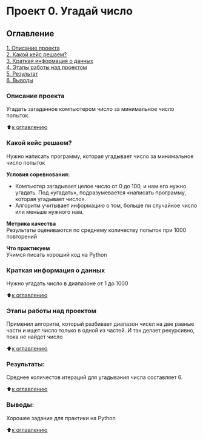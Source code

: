 # Проект 0. Угадай число

## Оглавление  
[1. Описание проекта](.README.md#Описание-проекта)  
[2. Какой кейс решаем?](.README.md#Какой-кейс-решаем)  
[3. Краткая информация о данных](.README.md#Краткая-информация-о-данных)  
[4. Этапы работы над проектом](.README.md#Этапы-работы-над-проектом)  
[5. Результат](.README.md#Результат)    
[6. Выводы](.README.md#Выводы) 

### Описание проекта    
Угадать загаданное компьютером число за минимальное число попыток.

:arrow_up:[к оглавлению](_)


### Какой кейс решаем?    
Нужно написать программу, которая угадывает число за минимальное число попыток

**Условия соревнования:**  
- Компьютер загадывает целое число от 0 до 100, и нам его нужно угадать. Под «угадать», подразумевается «написать программу, которая угадывает число».
- Алгоритм учитывает информацию о том, больше ли случайное число или меньше нужного нам.

**Метрика качества**     
Результаты оцениваются по среднему количеству попыток при 1000 повторений

**Что практикуем**     
Учимся писать хороший код на Python


### Краткая информация о данных
Нужно угадать число в диапазоне от 1 до 1000
  
:arrow_up:[к оглавлению](.README.md#Оглавление)


### Этапы работы над проектом  
Применил алгоритм, который разбивает диапазон чисел на две равные части и ищет число только в одной из частей.
И так делает рекурсивно, пока не найдет число

:arrow_up:[к оглавлению](.README.md#Оглавление)


### Результаты:  
Среднее количестов итераций для  угадывания числа составляет 6. 

:arrow_up:[к оглавлению](.README.md#Оглавление)


### Выводы:  
Хорошее задание для практики на Python

:arrow_up:[к оглавлению](.README.md#Оглавление)


